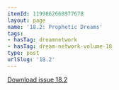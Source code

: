 ```yaml
---
itemId: 1199862668977678
layout: page
name: '18.2: Prophetic Dreams'
tags:
- hasTag: dreamnetwork
- hasTag: dream-network-volume-18
type: post
urlSlug: '18.2'
---
```

<a href="files/pdfs/Volume_18/18.2-Dream-Network-Vol-18-No-2.pdf" download="">Download issue 18.2</a>